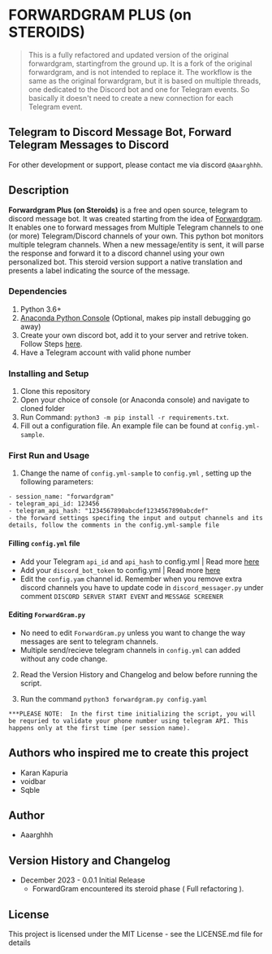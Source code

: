# FORWARDGRAM PLUS (on STEROIDS)  


> This is a fully refactored and updated version of the original forwardgram, startingfrom the ground up. 
> It is a fork of the original forwardgram, and is not intended to replace it. 
> The workflow is the same as the original forwardgram, but it is based on multiple threads, one dedicated to the Discord bot and one for Telegram events. So basically it doesn't need to create a new connection for each Telegram event.


## Telegram to Discord Message Bot, Forward Telegram Messages to Discord
For other development or support, please contact me via discord  `@Aaarghhh`.  

## Description
__Forwardgram Plus (on Steroids)__ is a free and open source, telegram to discord message bot. It was created starting from the idea of [Forwardgram](https://github.com/kkapuria3/Telegram-To-Discord-Forward-Bot). It enables one to forward messages from Multiple Telegram channels to one (or more) Telegram/Discord channels of your own. This python bot monitors multiple telegram channels. When a new message/entity is sent, it will parse the response and forward it to a discord channel using your own personalized bot. This steroid version support a native translation and presents a label indicating the source of the message.



### Dependencies

1. Python 3.6+ 
2. [Anaconda Python Console](https://www.anaconda.com/products/individual) (Optional, makes pip install debugging go away)
3. Create your own discord bot, add it to your server and retrive token. Follow Steps [here](https://www.writebots.com/discord-bot-token/).
4. Have a Telegram account with valid phone number


### Installing and Setup
1. Clone this repository
2. Open your choice of console (or Anaconda console) and navigate to cloned folder 
3. Run Command: `python3 -m pip install -r requirements.txt`.
4. Fill out a configuration file. An example file can be found at `config.yml-sample`. 


### First Run and Usage

1. Change the name of `config.yml-sample` to `config.yml` , setting up the following parameters:
```
- session_name: "forwardgram"
- telegram_api_id: 123456
- telegram_api_hash: "1234567890abcdef1234567890abcdef"
- the forward settings specifing the input and output channels and its details, follow the comments in the config.yml-sample file
```

#### Filling `config.yml` file

* Add your Telegram `api_id` and `api_hash` to config.yml | Read more [here](https://core.telegram.org/api/obtaining_api_id)
* Add your `discord_bot_token` to config.yml | Read more [here](https://www.writebots.com/discord-bot-token/)
* Edit the `config.yam` channel id. Remember when you remove extra discord channels you have to update code in `discord_messager.py` under comment `DISCORD SERVER START EVENT` and `MESSAGE SCREENER`

#### Editing `ForwardGram.py`

* No need to edit `ForwardGram.py` unless you want to change the way messages are sent to telegram channels.
* Multiple send/recieve telegram channels in `config.yml` can added without any code change.

2. Read the Version History and Changelog and below before running the script.

3. Run the command `python3 forwardgram.py config.yaml`

```
***PLEASE NOTE:  In the first time initializing the script, you will be requried to validate your phone number using telegram API. This happens only at the first time (per session name).
```

## Authors who inspired me to create this project

* Karan Kapuria
* voidbar
* Sqble

## Author

* Aaarghhh


## Version History and Changelog

* December 2023 - 0.0.1 Initial Release 
	* ForwardGram encountered its steroid phase ( Full refactoring ). 

## License

This project is licensed under the MIT License - see the LICENSE.md file for details
